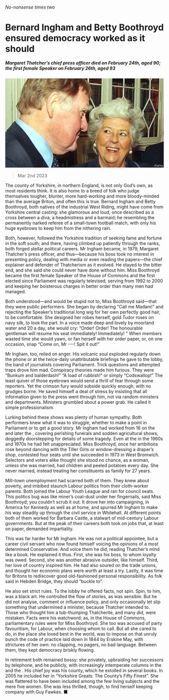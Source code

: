 ###### No-nonsense times two

# Bernard Ingham and Betty Boothroyd ensured democracy worked as it should 

##### Margaret Thatcher’s chief press officer died on February 24th, aged 90; the first female Speaker on February 26th, aged 93 

![image](images/20230304_OBP501.jpg) 

> Mar 2nd 2023 

The county of Yorkshire, in northern England, is not only God’s own, as most residents think. It is also home to a breed of folk who judge themselves tougher, blunter, more hard-working and more bloody-minded than the average Briton, and often this is true. Bernard Ingham and Betty Boothroyd, both natives of the industrial West Riding, might have come from Yorkshire central casting: she glamorous and loud, once described as a cross between a diva, a headmistress and a barmaid; he resembling the permanently narked referee of a small-town football match, with only his huge eyebrows to keep him from the nithering rain. 

Both, however, followed the Yorkshire tradition of seeking fame and fortune in the soft south; and there, having climbed up patiently through the ranks, both forged stellar political careers. Mr Ingham became, in 1979, Margaret Thatcher’s press officer, and thus—because his boss took no interest in presenting policy, dealing with media or even reading the papers—the chief explainer and defender of Thatcherism as it evolved. He stayed to the bitter end, and she said she could never have done without him. Miss Boothroyd became the first female Speaker of the House of Commons and the first elected since Parliament was regularly televised, serving from 1992 to 2000 and keeping her boisterous charges in better order than many men had managed. 

Both understood—and would be stupid not to, Miss Boothroyd said—that they were public performers. She began by declaring “Call me Madam!” and rejecting the Speaker’s traditional long wig for her own perfectly good hair, to be comfortable. She designed her robes herself, gold Tudor roses on navy silk, to look the part. In a voice made deep and lovely by moorland water and 20 a day, she would cry: “Order! Order! The honourable gentleman will resume his seat immediately! Immediately! ” When members wasted time she would yawn, or fan herself with her order paper, or, on one occasion, snap “Come on, Mr ---! Spit it out!” 

Mr Ingham, too, relied on anger. His volcanic soul exploded regularly down the phone or at the twice-daily unattributable briefings he gave to the lobby, the band of journalists covering Parliament. Trick questions and attempted traps drove him mad. Conspiracy theories made him furious. They were “Bunkum and balderdash!” “A load of rubbish!” or simply “Codswallop!” The least quiver of those eyebrows would send a thrill of fear through some reporters. Yet the crimson fury would subside quickly enough, with no grudges borne. He saved himself a deal of stress by insisting that all information given to the press went through him, not via random ministers and departments. Ministers grumbled about a power grab. He called it simple professionalism. 

Lurking behind these shows was plenty of human sympathy. Both performers knew what it was to struggle, whether to make a point in Parliament or to get a good story. Mr Ingham had worked from 16 on the  and later the , covering perishing funerals and sodden agricultural shows, doggedly doorstepping for details of some tragedy. Even at the  in the 1960s and 1970s he had felt unappreciated. Miss Boothroyd, once her ambitions rose beyond dancing with the Tiller Girls or window-dressing a draper’s shop, contested four seats until she succeeded in 1973 in West Bromwich. Selectors and voters alike thought she stood no chance, as a woman, unless she was married, had children and peeled potatoes every day. She never married, instead treating her constituents as family for 27 years. 

Mill-town unemployment had scarred both of them. They knew about poverty, and imbibed staunch Labour politics from their cloth-worker parents. Both joined the Labour Youth League and ran for council seats. This politics bug was like miner’s coal-dust under her fingernails, said Miss Boothroyd; you couldn’t scrub it out. It drove her into campaigning, in America for Kennedy as well as at home, and spurred Mr Ingham to make his way steadily up through the civil service in Whitehall. At different points both of them worked for Barbara Castle, a stalwart of mid-century Labour governments. But at the peak of their careers both took on jobs that, at least on paper, demanded impartiality. 

This was far harder for Mr Ingham. He was not a political appointee, but a career civil servant who now found himself voicing the opinions of a most determined Conservative. And voice them he did, reading Thatcher’s mind like a book. He explained it thus. First, she was his boss, to whom loyalty was owed. Second, she was another abrasive outsider, like himself. Third, her love of country inspired him. He had also soured on the trade unions, and thought her economic plans were worth at least a try. Lastly, it was time for Britons to rediscover good old-fashioned personal responsibility. As folk said in Hebden Bridge, they should “buckle to”. 

He also set strict rules. To the lobby he offered facts, not spin. Spin, to him, was a black art. He controlled the flow of stories, as was sensible. But he did not analyse, comment or influence policy, and only occasionally let slip something that undermined a minister, because Thatcher intended to. Those who thought him a tub-thumping Thatcherite, and many did, were mistaken. Facts were his watchword; as, in the House of Commons, parliamentary rules were for Miss Boothroyd. She too was accused of party favouritism, for Labour, when choosing whom to call. But all she cared to do, in the place she loved best in the world, was to impose on that unruly bunch the code of practice laid down in 1844 by Erskine May, with strictures of her own: no clapping, no pagers, no bad language. Between them, they kept democracy briskly flowing. 

In retirement both remained bossy: she privately, upbraiding her successors by telephone, and he publicly, with increasingly intemperate columns in the  and the . His chief joy was his county, which he extolled in several books. In 2005 he included her in “Yorkshire Greats: The County’s Fifty Finest”. She was flattered to have been included among the few living subjects and the mere five women. She was less thrilled, though, to find herself keeping company with Guy Fawkes. ■

